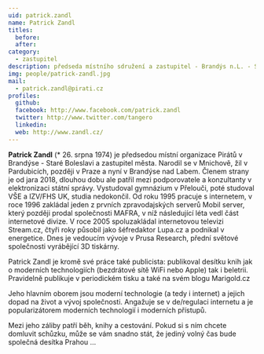 ```yaml
---
uid: patrick.zandl
name: Patrick Zandl
titles:
  before:
  after:
category:
  - zastupitel
description: předseda místního sdružení a zastupitel - Brandýs n.L. - St. Boleslav
img: people/patrick-zandl.jpg
mail:
  - patrick.zandl@pirati.cz
profiles:
  github:
  facebook: http://www.facebook.com/patrick.zandl
  twitter: http://www.twitter.com/tangero
  linkedin:
  web: http://www.zandl.cz/
---
```


**Patrick Zandl** (* 26. srpna 1974) je předsedou místní organizace Pirátů v Brandýse - Staré Boleslavi a zastupitel města. Narodil se v Mnichově, žil v Pardubicích, později v Praze a nyní v Brandýse nad Labem. Členem strany je od jara 2018, dlouhou dobu ale patřil mezi podporovatele a konzultanty v elektronizaci státní správy. Vystudoval gymnázium v Přelouči, poté studoval VŠE a IZV/FHS UK, studia nedokončil. Od roku 1995 pracuje s internetem, v roce 1996 zakládal jeden z prvních zpravodajských serverů Mobil server, který později prodal společnosti MAFRA, v níž následující léta vedl část internetové divize. V roce 2005 spoluzakládal internetovou televizi Stream.cz, čtyři roky působil jako šéfredaktor Lupa.cz a podnikal v energetice. Dnes je vedoucím vývoje v Prusa Research, přední světové společnosti vyrábějící 3D tiskárny.

Patrick Zandl je kromě své práce také publicista: publikoval desítku knih jak o moderních technologiích (bezdrátové sítě WiFi nebo Apple) tak i beletrii. Pravidelně publikuje v periodickém tisku a také na svém blogu Marigold.cz

Jeho hlavním oborem jsou moderní technologie (a tedy i internet) a jejich dopad na život a vývoj společnosti. Angažuje se v de/regulaci internetu a je popularizátorem moderních technologií i moderních přístupů.

Mezi jeho záliby patří běh, knihy a cestování. Pokud si s ním chcete domluvit schůzku, může se vám snadno stát, že jediný volný čas bude společná desítka Prahou …

